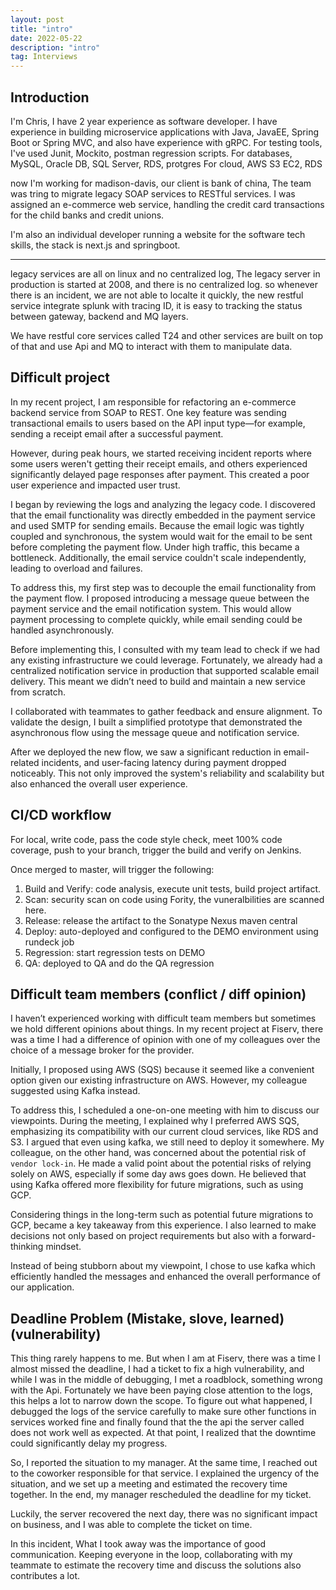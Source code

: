 ```yaml
---
layout: post
title: "intro"
date: 2022-05-22
description: "intro"
tag: Interviews
---
```


## Introduction

I'm Chris, I have 2 year experience as software developer.
I have experience in building microservice applications with Java, JavaEE, Spring Boot or Spring MVC, and also have experience with gRPC.
For testing tools, I've used Junit, Mockito, postman regression scripts.
For databases, MySQL, Oracle DB, SQL Server, RDS, protgres
For cloud, AWS S3 EC2, RDS

now I'm working for madison-davis, our client is bank of china, The team was tring to migrate legacy SOAP services to RESTful services. I was assigned an e-commerce web service, handling the credit card transactions for the child banks and credit unions.

I'm also an individual developer running a website for the software tech skills, the stack is next.js and springboot.

-----------------

legacy services are all on linux and no centralized log, The legacy server in production is started at 2008, and there is no centralized log. so whenever there is an incident, we are not able to localte it quickly, the new restful service integrate splunk with tracing ID, it is easy to tracking the status between gateway, backend and MQ layers.

We have restful core services called T24 and other services are built on top of that and use Api and MQ to interact with them to manipulate data.

## Difficult project

In my recent project, I am responsible for refactoring an e-commerce backend service from SOAP to REST. One key feature was sending transactional emails to users based on the API input type—for example, sending a receipt email after a successful payment.

However, during peak hours, we started receiving incident reports where some users weren't getting their receipt emails, and others experienced significantly delayed page responses after payment. This created a poor user experience and impacted user trust.

I began by reviewing the logs and analyzing the legacy code. I discovered that the email functionality was directly embedded in the payment service and used SMTP for sending emails. Because the email logic was tightly coupled and synchronous, the system would wait for the email to be sent before completing the payment flow. Under high traffic, this became a bottleneck. Additionally, the email service couldn't scale independently, leading to overload and failures.

To address this, my first step was to decouple the email functionality from the payment flow. I proposed introducing a message queue between the payment service and the email notification system. This would allow payment processing to complete quickly, while email sending could be handled asynchronously.

Before implementing this, I consulted with my team lead to check if we had any existing infrastructure we could leverage. Fortunately, we already had a centralized notification service in production that supported scalable email delivery. This meant we didn’t need to build and maintain a new service from scratch.

I collaborated with teammates to gather feedback and ensure alignment. To validate the design, I built a simplified prototype that demonstrated the asynchronous flow using the message queue and notification service.

After we deployed the new flow, we saw a significant reduction in email-related incidents, and user-facing latency during payment dropped noticeably. This not only improved the system's reliability and scalability but also enhanced the overall user experience.

## CI/CD workflow

For local, write code, pass the code style check, meet 100% code coverage, push to your branch, trigger the build and verify on Jenkins.

Once merged to master, will trigger the following:

1. Build and Verify: code analysis, execute unit tests, build project artifact.
2. Scan: security scan on code using Fority, the vuneralbilities are scanned here.
3. Release: release the artifact to the Sonatype Nexus maven central
4. Deploy: auto-deployed and configured to the DEMO environment using rundeck job
5. Regression: start regression tests on DEMO
6. QA: deployed to QA and do the QA regression

## Difficult team members (conflict / diff opinion)

I haven’t experienced working with difficult team members but sometimes we hold different opinions about things. In my recent project at Fiserv, there was a time I had a difference of opinion with one of my colleagues over the choice of a message broker for the provider.

Initially, I proposed using AWS (SQS) because it seemed like a convenient option given our existing infrastructure on AWS. However, my colleague suggested using Kafka instead.

To address this, I scheduled a one-on-one meeting with him to discuss our viewpoints. During the meeting, I explained why I preferred AWS SQS, emphasizing its compatibility with our current cloud services, like RDS and S3. I argued that even using kafka, we still need to deploy it somewhere. My colleague, on the other hand, was concerned about the potential risk of `vendor lock-in`. He made a valid point about the potential risks of relying solely on AWS, especially if some day aws goes down. He believed that using Kafka offered more flexibility for future migrations, such as using GCP.

Considering things in the long-term such as potential future migrations to GCP, became a key takeaway from this experience. I also learned to make decisions not only based on project requirements but also with a forward-thinking mindset.

Instead of being stubborn about my viewpoint, I chose to use kafka which efficiently handled the messages and enhanced the overall performance of our application.

## Deadline Problem (Mistake, slove, learned) (vulnerability)

This thing rarely happens to me. But when I am at Fiserv, there was a time I almost missed the deadline, I had a ticket to fix a high vulnerability, and while I was in the middle of debugging, I met a roadblock, something wrong with the Api. Fortunately we have been paying close attention to the logs, this helps a lot to narrow down the scope. To figure out what happened, I debugged the logs of the service carefully to make sure other functions in services worked fine and finally found that the the api the server called does not work well as expected. At that point, I realized that the downtime could significantly delay my progress.

So, I reported the situation to my manager. At the same time, I reached out to the coworker responsible for that service. I explained the urgency of the situation, and we set up a meeting and estimated the recovery time together. In the end, my manager rescheduled the deadline for my ticket.

Luckily, the server recovered the next day, there was no significant impact on business, and I was able to complete the ticket on time.

In this incident, What I took away was the importance of good communication. Keeping everyone in the loop, collaborating with my teammate to estimate the recovery time and discuss the solutions also contributes a lot.